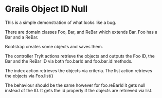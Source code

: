# Grails Object ID Null

This is a simple demonstration of what looks like a bug.

There are domain classes Foo, Bar, and ReBar which extends Bar.  Foo has a Bar and a ReBar.

Bootstrap creates some objects and saves them.

The controller TryIt actions retrieve the objects and outputs the Foo ID, the Bar and the ReBar ID via both foo.barId and foo.bar.id methods.

The index action retrieves the objects via criteria.  The list action retrieves the objects via Foo.list()

The behaviour should be the same however for foo.reBarId it gets null instead of the ID.  It gets the id properly if the objects are retrieved via list.
